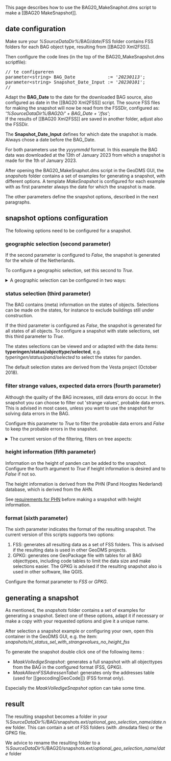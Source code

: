 This page describes how to use the BAG20_MakeSnaphot.dms script to make a [[BAG20 MakeSnapshot]].

## date configuration

Make sure your _%SourceDataDir%_/BAG/_date_/FSS folder contains FSS folders for each BAG object type, resulting from [[BAG20 Xml2FSS]].

Then configure the code lines (in the top of the BAG20_MakeSnapshot.dms scriptfile):

<pre>// te configureren
parameter&lt;string&gt; BAG_Date            := '<I>20230113</I>';
parameter&lt;string&gt; Snapshot_Date_Input := '<I>20230101</I>';
//</pre>

Adapt the **BAG_Date** to the date for the downloaded BAG source, also configured as date in the [[BAG20 Xml2FSS]] script.
The source FSS files for making the snapshot will now be read from the FSSDir, configured as:  <BR><I>'%SourceDataDir%/BAG20/' + BAG_Date + '/fss'</I>;<BR> If the results of [[BAG20 Xml2FSS]] are saved in another folder, adjust also the FSSDir.

The **Snapshot_Date_Input** defines for which date the snapshot is made. Always chose a date before the BAG_Date.

For both parameters use the _yyyymmdd_ format. In this example the BAG data was downloaded at the 13th of January 2023 from which a snapshot is made for the 1th of January 2023. 

After opening the BAG20_MakeSnaphot.dms script in the GeoDMS GUI, the _snapshots_ folder contains a set of examples for generating a snapshot, with different options. A template _MakeSnapshot_ is configured for each example with as first parameter always the date for which the snapshot is made.  

The other parameters define the snapshot options, described in the next paragraphs.

## snapshot options configuration

The following options need to be configured for a snapshot.

### geographic selection (second parameter)

If the second parameter is configured to _False_, the snapshot is generated for the whole of the Netherlands. 

To configure a geographic selection, set this second to _True_. 

<details><summary> A geographic selection can be configured in two ways:</summary>

1. Use an ESRI polygon shapefile: <BR>The easiest way is to replace the file _./data/geo_sel.shp_ in your project folder with the ESRI polygon shapefile you want to use for the selection. If you want to keep this file at another location, you can also adjust the StorageName configured for the _geo_selectie_ item to refer to this location.      

2. Define a rectangle (all vbo's and related objects within the rectangle will be selected): <BR>
By default this ways of selecting is in comments and not active. First uncomment the codeblock starting with _nrofrows = 1_ till the comment: 
_// Voorbeeld voor het lezen van een geo_selectie uit een shape file_ <BR>  
And comment the codeblock starting with <I>:	StorageName     = "%ProjDir%/data/geo_sel.shp"</I> till <I>container typeringen</I>.   

Next set the The _x_min_, _x_max_, _y_min _and _y_max_ parameters for the requested extent in the container: geo_selectie/pointset.
These parameters now describe the selection rectangle to be used.

In both cases we advice to configure the _Label_ parameter to a clear name of your selected area. This label will become a subfolder in the resulting snapshot folder 
</details>

### status selection (third parameter)

The BAG contains (meta) information on the states of objects. Selections can be made on the states, for instance to exclude buildings still under construction.

If the third parameter is configured as _False_, the snapshot is generated for all states of all objects. To configure a snapshot
 with state selections, set this third parameter to _True_.

The states selections can be viewed and or adapted with the data items: **typeringen/status/_objecttype_/selected**, e.g. _typeringen/status/pand/selected_ to select the states for panden.

The default selection states are derived from the Vesta project (October 2018).

### filter strange values, expected data errors (fourth parameter)

Although the quality of the BAG increases, still data errors do occur. In the snapshot you can choose to filter out 'strange values', probable data errors. This is advised in most cases, unless you want to use the snapshot for solving data errors in the BAG.

Configure this parameter to _True_ to filter the probable data errors and _False_ to keep the probable errors in the snapshot.

<details><summary>The current version of the filtering, filters on tree aspects:</summary>

1. The area of panden should be smaller than 10.0000.000 square meters, such large panden are unlikely and cause problems in deriving the woonpand_type attribute.
2. The length and width of the panden should be smaller than 5000 meters, such panden are also unlikely.
3. The centroid of the panden should be located in the Netherlands.

Other filters can be added. </details>

### height information (fifth parameter)

Information on the height of panden can be added to the snapshot. Configure the fourth argument to _True_ if height information is desired and to _False_ if not so.

The height information is derived from the PHN (Pand Hoogtes Nederland) database, which is derived from the AHN.

See [requirements for PHN](https://github.com/ObjectVision/BAG-Tools/wiki#requirements) before making a snapshot with height information. 

### format (sixth parameter)

The sixth parameter indicates the format of the resulting snapshot. The current version of this scripts supports two options:
1. FSS: generates all resulting data as a set of FSS folders. This is advised if the resulting data is used in other GeoDMS projects.
2. GPKG: generates one GeoPackage file with tables for all BAG objecttypes, including code tables to limit the data size and make selections easier. The 
GPKG is advised if the resulting snapshot also is used in other software, like QGIS. 

Configure the format parameter to _FSS_ or _GPKG_.  

## generating a snapshot

As mentioned, the _snapshots_ folder contains a set of examples for generating a snapshot. 
Select one of these options, adapt it if necessary or make a copy with your requested options and give it a unique name. 

After selection a snapshot example or configuring your own, open this container in the GeoDMS GUI, e.g. the item: _snapshots/nl_status_sel_with_strangevalues_no_height_fss_ 

To generate the snapshot double click one of the following items :

- _MaakVolledigeSnapshot_: generates a full snapshot with all objecttypes from the BAG in the configured format (FSS, GPKG).
- _MaakAlleenFSSAdressenTabel_: generates only the addresses table (used for [[geocoding|GeoCode]]) (FSS format only).

Especially the _MaakVolledigeSnapshot_ option can take some time.

## result
The resulting snapshot becomes a folder in your _%SourceDataDir%_/BAG/snapshots.ext/_optional_geo_selection_name_/_date_.new folder.
This can contain a set of FSS folders (with .dmsdata files) or the GPKG file.

We advice to rename the resulting folder to a _%SourceDataDir%_/BAG20/snapshots.ext/_optional_geo_selection_name_/_date_ folder 